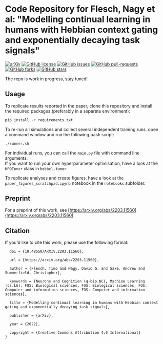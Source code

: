 # Code Repository for Flesch, Nagy et al: "Modelling continual learning in humans with Hebbian context gating and exponentially decaying task signals"
[![arXiv](https://img.shields.io/badge/arXiv-2203.11560-b31b1b.svg)](https://arxiv.org/abs/2203.11560) [![GitHub license](https://badgen.net/github/license/Summerfieldlab/Flesch_Nagy_etal_HebbCL)](https://github.com/Summerfieldlab/Flesch_Nagy_etal_HebbCL/blob/master/LICENSE) [![GitHub issues](https://img.shields.io/github/issues/Summerfieldlab/Flesch_Nagy_etal_HebbCL.svg)](https://GitHub.com/Summerfieldlab/Flesch_Nagy_etal_HebbCL/issues/) [![GitHub pull-requests](https://img.shields.io/github/issues-pr/Summerfieldlab/Flesch_Nagy_etal_HebbCL.svg)](https://GitHub.com/Summerfieldlab/Flesch_Nagy_etal_HebbCL/pull/) 
 [![GitHub forks](https://img.shields.io/github/forks/Summerfieldlab/Flesch_Nagy_etal_HebbCL.svg?style=social&label=Fork&maxAge=2592000)](https://GitHub.com/Summerfieldlab/Flesch_Nagy_etal_HebbCL/network/)
 [![GitHub stars](https://img.shields.io/github/stars/Summerfieldlab/Flesch_Nagy_etal_HebbCL.svg?style=social&label=Star&maxAge=2592000)](https://GitHub.com/Summerfieldlab/Flesch_Nagy_etal_HebbCL/stargazers/)  

The repo is work in progress, stay tuned!


## Usage
To replicate results reported in the paper, clone this repository and install the required packages (preferably in a separate environment):
```bash
pip install -r requirements.txt
```
To re-run all simulations and collect several independent training runs, open a command window and run the following bash script:
```bash
./runner.sh
```

For individual runs, you can call the `main.py` file with command line arguments.  
If you want to run your own hyperparameter optimisation, have a look at the `HPOTuner` class in `hebbcl.tuner`.  

To replicate analyses and create figures, have a look at the `paper_figures_scratchpad.ipynb` notebook in the `notebooks` subfolder.
## Preprint
For a preprint of this work, see [https://arxiv.org/abs/2203.11560](https://arxiv.org/abs/2203.11560)

## Citation
If you'd like to cite this work, please use the following format:
```@misc{https://doi.org/10.48550/arxiv.2203.11560,
  doi = {10.48550/ARXIV.2203.11560},
  
  url = {https://arxiv.org/abs/2203.11560},
  
  author = {Flesch, Timo and Nagy, David G. and Saxe, Andrew and Summerfield, Christopher},
  
  keywords = {Neurons and Cognition (q-bio.NC), Machine Learning (cs.LG), FOS: Biological sciences, FOS: Biological sciences, FOS: Computer and information sciences, FOS: Computer and information sciences},
  
  title = {Modelling continual learning in humans with Hebbian context gating and exponentially decaying task signals},
  
  publisher = {arXiv},
  
  year = {2022},
  
  copyright = {Creative Commons Attribution 4.0 International}
}
```